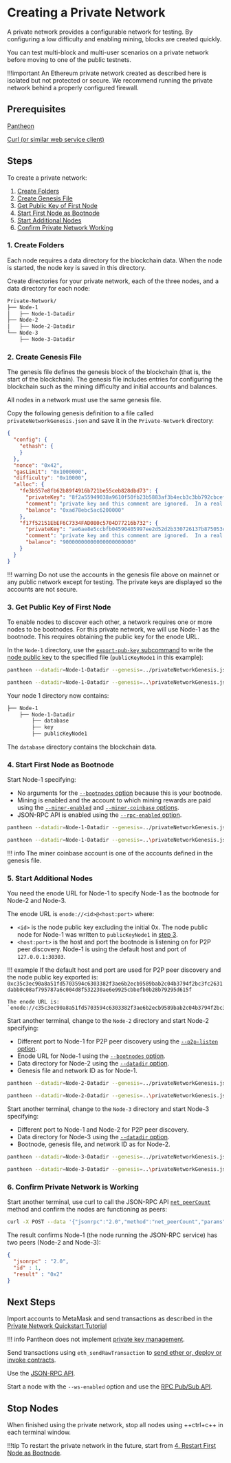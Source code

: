 # Creating a Private Network

A private network provides a configurable network for testing. By configuring a low difficulty and enabling 
mining, blocks are created quickly. 

You can test multi-block and multi-user scenarios on a private network before moving to one of the public testnets. 

!!!important
    An Ethereum private network created as described here is isolated but not protected or secure. 
    We recommend running the private network behind a properly configured firewall.

## Prerequisites 

[Pantheon](../Installation/Install-Binaries.md) 

[Curl (or similar web service client)](https://curl.haxx.se/download.html) 

## Steps

To create a private network: 

1. [Create Folders](#1-create-folders)
1. [Create Genesis File](#2-create-genesis-file)
1. [Get Public Key of First Node](#3-get-public-key-of-first-node)
1. [Start First Node as Bootnode](#4-restart-first-node-as-bootnode)
1. [Start Additional Nodes](#5-start-additional-nodes)
1. [Confirm Private Network Working](#6-confirm-private-network-working)

### 1. Create Folders 

Each node requires a data directory for the blockchain data. When the node is started, the node key is saved in this directory. 

Create directories for your private network, each of the three nodes, and a data directory for each node: 

```bash
Private-Network/
├── Node-1
│   ├── Node-1-Datadir
├── Node-2
│   ├── Node-2-Datadir
└── Node-3
    ├── Node-3-Datadir
```

### 2. Create Genesis File 

The genesis file defines the genesis block of the blockchain (that is, the start of the blockchain).
The genesis file includes entries for configuring the blockchain such as the mining difficulty and initial 
accounts and balances.    

All nodes in a network must use the same genesis file. 

Copy the following genesis definition to a file called `privateNetworkGenesis.json` and save it in the `Private-Network` directory: 

```json
{
  "config": {
    "ethash": {
    }
  },
  "nonce": "0x42",
  "gasLimit": "0x1000000",
  "difficulty": "0x10000",
  "alloc": {
    "fe3b557e8fb62b89f4916b721be55ceb828dbd73": {
      "privateKey": "8f2a55949038a9610f50fb23b5883af3b4ecb3c3bb792cbcefbd1542c692be63",
      "comment": "private key and this comment are ignored.  In a real chain, the private key should NOT be stored",
      "balance": "0xad78ebc5ac6200000"
    },
    "f17f52151EbEF6C7334FAD080c5704D77216b732": {
      "privateKey": "ae6ae8e5ccbfb04590405997ee2d52d2b330726137b875053c36d94e974d162f",
      "comment": "private key and this comment are ignored.  In a real chain, the private key should NOT be stored",
      "balance": "90000000000000000000000"
    }
  }
}
```

!!! warning
    Do not use the accounts in the genesis file above on mainnet or any public network except for testing.
    The private keys are displayed so the accounts are not secure. 
   
### 3. Get Public Key of First Node

To enable nodes to discover each other, a network requires one or more nodes to be bootnodes. 
For this private network, we will use Node-1 as the bootnode. This requires obtaining the public key for the enode URL. 

In the `Node-1` directory, use the [`export-pub-key` subcommand](../Reference/Pantheon-CLI-Syntax.md#export-pub-key) to write 
the [node public key](../Configuring-Pantheon/Node-Keys.md) to the specified file (`publicKeyNode1` in this example):

```bash tab="MacOS"
pantheon --datadir=Node-1-Datadir --genesis=../privateNetworkGenesis.json export-pub-key Node-1-Datadir/publicKeyNode1
```

```bash tab="Windows"
pantheon --datadir=Node-1-Datadir --genesis=..\privateNetworkGenesis.json export-pub-key Node-1-Datadir\publicKeyNode1
```

Your node 1 directory now contains: 
```bash
├── Node-1
    ├── Node-1-Datadir
        ├── database
        ├── key
        ├── publicKeyNode1
```
      
The `database` directory contains the blockchain data. 

### 4. Start First Node as Bootnode 

Start Node-1 specifying:

* No arguments for the [`--bootnodes` option](../Reference/Pantheon-CLI-Syntax.md#bootnodes) because this is your bootnode.
* Mining is enabled and the account to which mining rewards are paid using the [`--miner-enabled`](../Reference/Pantheon-CLI-Syntax.md#miner-enabled) 
and [`--miner-coinbase` options](../Reference/Pantheon-CLI-Syntax.md#miner-coinbase).
* JSON-RPC API is enabled using the [`--rpc-enabled` option](../Reference/Pantheon-CLI-Syntax.md#rpc-enabled). 

```bash tab="MacOS"
pantheon --datadir=Node-1-Datadir --genesis=../privateNetworkGenesis.json --bootnodes --network-id 123 --miner-enabled --miner-coinbase fe3b557e8fb62b89f4916b721be55ceb828dbd73 --rpc-enabled      
```

```bash tab="Windows"
pantheon --datadir=Node-1-Datadir --genesis=..\privateNetworkGenesis.json --bootnodes --network-id 123 --miner-enabled --miner-coinbase fe3b557e8fb62b89f4916b721be55ceb828dbd73 --rpc-enabled      
```

!!! info
    The miner coinbase account is one of the accounts defined in the genesis file. 

### 5. Start Additional Nodes 

You need the enode URL for Node-1 to specify Node-1 as the bootnode for Node-2 and Node-3. 

The enode URL is `enode://<id>@<host:port>` where:

* `<id>` is the node public key excluding the initial 0x. The node public node for Node-1 was written to `publicKeyNode1` in [step 3](#3-start-first-node-and-get-node-public-key). 
* `<host:port>` is the host and port the bootnode is listening on for P2P peer discovery. Node-1 is using the default host and port of `127.0.0.1:30303`. 

!!! example
    If the default host and port are used for P2P peer discovery and the node public key exported is: `0xc35c3ec90a8a51fd5703594c6303382f3ae6b2ecb9589bab2c04b3794f2bc3fc2631dabb0c08af795787a6c004d8f532230ae6e9925cbbefb0b28b79295d615f`
    
    The enode URL is:
    `enode://c35c3ec90a8a51fd5703594c6303382f3ae6b2ecb9589bab2c04b3794f2bc3fc2631dabb0c08af795787a6c004d8f532230ae6e9925cbbefb0b28b79295d615f@127.0.0.1:30303` 

Start another terminal, change to the `Node-2` directory and start Node-2 specifying:
 
* Different port to Node-1 for P2P peer discovery using the [`--p2p-listen` option](../Reference/Pantheon-CLI-Syntax.md#p2p-listen).
* Enode URL for Node-1 using the [`--bootnodes` option](../Reference/Pantheon-CLI-Syntax.md#bootnodes).
* Data directory for Node-2 using the [`--datadir` option](../Reference/Pantheon-CLI-Syntax.md#datadir).
* Genesis file and network ID as for Node-1.  

```bash tab="MacOS"
pantheon --datadir=Node-2-Datadir --genesis=../privateNetworkGenesis.json --bootnodes="enode://<node public key ex 0x>@127.0.0.1:30303" --network-id 123 --p2p-listen=127.0.0.1:30304      
```

```bash tab="Windows"
pantheon --datadir=Node-2-Datadir --genesis=..\privateNetworkGenesis.json --bootnodes="enode://<node public key ex 0x>@127.0.0.1:30303" --network-id 123 --p2p-listen=127.0.0.1:30304      
```

Start another terminal, change to the `Node-3` directory and start Node-3 specifying: 
 
 * Different port to Node-1 and Node-2 for P2P peer discovery.
 * Data directory for Node-3 using the [`--datadir` option](../Reference/Pantheon-CLI-Syntax.md#datadir).
 * Bootnode, genesis file, and network ID as for Node-2. 

```bash tab="MacOS"
pantheon --datadir=Node-3-Datadir --genesis=../privateNetworkGenesis.json --bootnodes="enode://<node public key ex 0x>@127.0.0.1:30303" --network-id 123 --p2p-listen=127.0.0.1:30305      
```

```bash tab="Windows"
pantheon --datadir=Node-3-Datadir --genesis=..\privateNetworkGenesis.json --bootnodes="enode://<node public key ex 0x>@127.0.0.1:30303" --network-id 123 --p2p-listen=127.0.0.1:30305      
```

### 6. Confirm Private Network is Working 

Start another terminal, use curl to call the JSON-RPC API [`net_peerCount`](../Reference/JSON-RPC-API-Methods.md#net_peercount) method and confirm the nodes are functioning as peers: 

```bash
curl -X POST --data '{"jsonrpc":"2.0","method":"net_peerCount","params":[],"id":1}' 127.0.0.1:8545
```

The result confirms Node-1 (the node running the JSON-RPC service) has two peers (Node-2 and Node-3):
```json
{
  "jsonrpc" : "2.0",
  "id" : 1,
  "result" : "0x2"
}
```

## Next Steps 

Import accounts to MetaMask and send transactions as described in the [Private Network Quickstart Tutorial](../Getting-Started/Private-Network-Quickstart.md#creating-a-transaction-using-metamask)

!!! info 
    Pantheon does not implement [private key management](../Using-Pantheon/Account-Management.md).
    
Send transactions using `eth_sendRawTransaction` to [send ether or, deploy or invoke contracts](../Using-Pantheon/Transactions.md).

Use the [JSON-RPC API](../Reference/Using-JSON-RPC-API.md). 

Start a node with the `--ws-enabled` option and use the [RPC Pub/Sub API](../Using-Pantheon/RPC-PubSub.md).       

## Stop Nodes

When finished using the private network, stop all nodes using ++ctrl+c++ in each terminal window. 

!!!tip
    To restart the private network in the future, start from [4. Restart First Node as Bootnode](#4-restart-first-node-as-bootnode). 